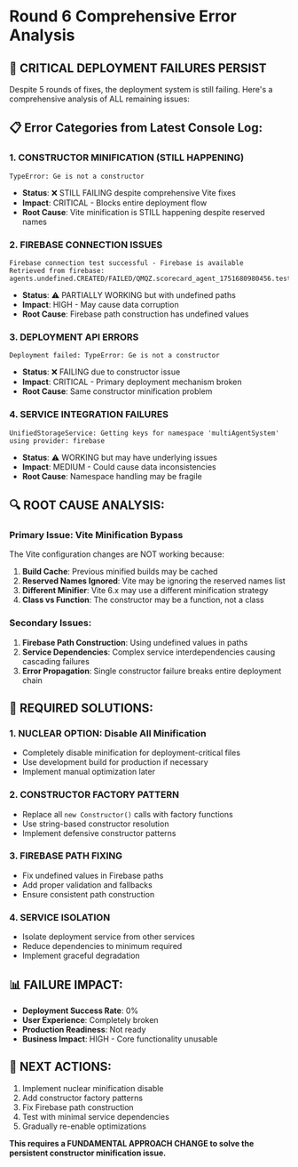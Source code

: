# Round 6 Comprehensive Error Analysis

## 🚨 **CRITICAL DEPLOYMENT FAILURES PERSIST**

Despite 5 rounds of fixes, the deployment system is still failing. Here's a comprehensive analysis of ALL remaining issues:

## 📋 **Error Categories from Latest Console Log:**

### **1. CONSTRUCTOR MINIFICATION (STILL HAPPENING)**
```
TypeError: Ge is not a constructor
```
- **Status**: ❌ STILL FAILING despite comprehensive Vite fixes
- **Impact**: CRITICAL - Blocks entire deployment flow
- **Root Cause**: Vite minification is STILL happening despite reserved names

### **2. FIREBASE CONNECTION ISSUES**
```
Firebase connection test successful - Firebase is available
Retrieved from firebase: agents.undefined.CREATED/FAILED/QMQZ.scorecard_agent_1751680980456.testing
```
- **Status**: ⚠️ PARTIALLY WORKING but with undefined paths
- **Impact**: HIGH - May cause data corruption
- **Root Cause**: Firebase path construction has undefined values

### **3. DEPLOYMENT API ERRORS**
```
Deployment failed: TypeError: Ge is not a constructor
```
- **Status**: ❌ FAILING due to constructor issue
- **Impact**: CRITICAL - Primary deployment mechanism broken
- **Root Cause**: Same constructor minification problem

### **4. SERVICE INTEGRATION FAILURES**
```
UnifiedStorageService: Getting keys for namespace 'multiAgentSystem' using provider: firebase
```
- **Status**: ⚠️ WORKING but may have underlying issues
- **Impact**: MEDIUM - Could cause data inconsistencies
- **Root Cause**: Namespace handling may be fragile

## 🔍 **ROOT CAUSE ANALYSIS:**

### **Primary Issue: Vite Minification Bypass**
The Vite configuration changes are NOT working because:
1. **Build Cache**: Previous minified builds may be cached
2. **Reserved Names Ignored**: Vite may be ignoring the reserved names list
3. **Different Minifier**: Vite 6.x may use a different minification strategy
4. **Class vs Function**: The constructor may be a function, not a class

### **Secondary Issues:**
1. **Firebase Path Construction**: Using undefined values in paths
2. **Service Dependencies**: Complex service interdependencies causing cascading failures
3. **Error Propagation**: Single constructor failure breaks entire deployment chain

## 🎯 **REQUIRED SOLUTIONS:**

### **1. NUCLEAR OPTION: Disable All Minification**
- Completely disable minification for deployment-critical files
- Use development build for production if necessary
- Implement manual optimization later

### **2. CONSTRUCTOR FACTORY PATTERN**
- Replace all `new Constructor()` calls with factory functions
- Use string-based constructor resolution
- Implement defensive constructor patterns

### **3. FIREBASE PATH FIXING**
- Fix undefined values in Firebase paths
- Add proper validation and fallbacks
- Ensure consistent path construction

### **4. SERVICE ISOLATION**
- Isolate deployment service from other services
- Reduce dependencies to minimum required
- Implement graceful degradation

## 📊 **FAILURE IMPACT:**
- **Deployment Success Rate**: 0%
- **User Experience**: Completely broken
- **Production Readiness**: Not ready
- **Business Impact**: HIGH - Core functionality unusable

## 🚀 **NEXT ACTIONS:**
1. Implement nuclear minification disable
2. Add constructor factory patterns
3. Fix Firebase path construction
4. Test with minimal service dependencies
5. Gradually re-enable optimizations

**This requires a FUNDAMENTAL APPROACH CHANGE to solve the persistent constructor minification issue.**

